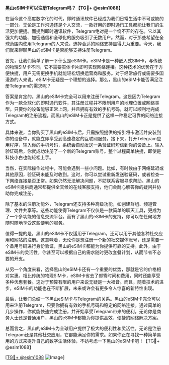 **黑山eSIM卡可以注册Telegram吗？【TG💪+ @esim1088】**

在当今这个高度数字化的时代，即时通讯软件已经成为我们日常生活中不可或缺的一部分。无论是工作沟通还是个人交流，一款好用的即时通讯工具都能让我们的生活更加便捷。而提到即时通讯软件，Telegram绝对是一个绕不开的存在。它以其强大的功能、加密通信和全球化的服务吸引了无数用户。然而，对于那些希望在全球范围内使用Telegram的人来说，选择合适的网络支持显得尤为重要。今天，我们就来聊聊黑山的eSIM卡是否能够支持注册Telegram。

首先，让我们简单了解一下什么是eSIM卡。eSIM卡是一种嵌入式SIM卡，与传统的物理SIM卡不同，它不需要实体卡片即可实现网络连接。这种技术的优势在于方便快捷，用户无需更换手机就能轻松切换运营商和服务。对于经常旅行或需要多国漫游的人来说，eSIM卡无疑是一个理想的选择。那么，黑山的eSIM卡能否满足注册Telegram的需求呢？

答案是肯定的。黑山的eSIM卡完全可以用来注册Telegram。这是因为Telegram作为一款全球化的即时通讯软件，其注册过程并不限制用户的地理位置或网络类型。只要你的设备能够正常上网，并且拥有有效的手机号码，就可以顺利地完成Telegram的注册流程。而黑山的eSIM卡正是提供了这样一种稳定可靠的网络连接方式。

具体来说，当你购买了黑山的eSIM卡后，只需按照提供的指引将卡激活并安装到你的设备中，就能立即享受到高速稳定的互联网服务。接下来，打开Telegram应用程序，输入你的手机号码，系统会自动发送一条验证码短信到你的设备上。输入验证码后，你就成功注册了一个新的Telegram账号。整个过程简单快捷，即使是科技小白也能轻松上手。

当然，在实际操作过程中，可能会遇到一些小问题。比如，有时候由于网络延迟或其他原因，验证码未能及时收到。这时，你可以尝试重新发送验证码，或者检查一下网络连接是否正常。如果仍然无法解决问题，不妨联系客服寻求帮助。黑山的eSIM卡提供商通常都提供全天候的在线客服支持，他们会耐心解答你的疑问并协助你完成注册。

除了基本的注册功能外，Telegram还支持多种高级功能，如创建群组、频道管理、文件共享等。这些功能使得Telegram不仅仅是一款简单的聊天工具，更成为了一个多功能的信息交流平台。而有了黑山的eSIM卡的支持，你可以在任何地方随时随地享受这些便利的服务。

值得一提的是，黑山的eSIM卡不仅适用于Telegram，还可以用于其他各种社交应用和网站的注册。这意味着，无论你是想注册一个新的社交媒体账号，还是需要一个备用号码进行身份验证，黑山的eSIM卡都能为你提供可靠的支持。此外，由于eSIM卡的灵活性，你甚至可以根据自己的需求随时更改套餐计划，从而节省不必要的开支。

从另一个角度来看，选择黑山的eSIM卡还有一个重要的优势，那就是它的价格相对实惠。相比传统的物理SIM卡，eSIM卡省去了邮寄时间和费用，同时还能享受多种优惠套餐。这对于预算有限的用户来说无疑是一大福音。而且，随着技术的进步，eSIM卡的功能也在不断扩展，未来或许会有更多令人惊喜的新特性出现。

最后，让我们总结一下黑山eSIM卡与Telegram的关系。黑山的eSIM卡完全可以用来注册Telegram，只要你拥有有效的手机号码和稳定的网络连接。通过简单的几步操作，你就能快速完成注册，并开始享受Telegram带来的便利。无论你是商务人士还是普通用户，黑山的eSIM卡都能为你提供高效、便捷的网络解决方案。

总而言之，黑山的eSIM卡为全球用户提供了极大的便利性和灵活性。无论是注册Telegram还是其他社交应用，它都能满足你的需求。如果你正在寻找一种简单易用的方式来提升自己的数字生活体验，不妨考虑一下黑山的eSIM卡吧！【TG💪+ @esim1088】

[[TG💪+ @esim1088](https://t.me/s/esim1088) ![Image](https://i.postimg.cc/4NQfJmqS/Snipaste-2025-05-13-00-14-12.png)]